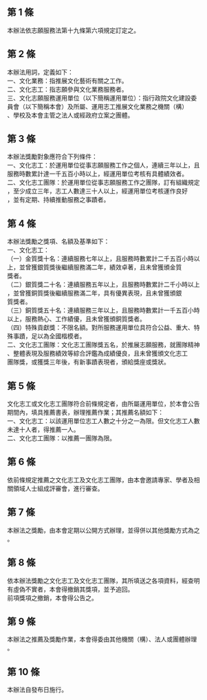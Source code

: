 第 1 條
-------
本辦法依志願服務法第十九條第六項規定訂定之。

第 2 條
-------
本辦法用詞，定義如下：  
一、文化業務：指推展文化藝術有關之工作。  
二、文化志工：指志願參與文化業務服務者。  
三、文化志願服務運用單位（以下簡稱運用單位）：指行政院文化建設委  
    員會（以下簡稱本會）及所屬、運用志工推展文化業務之機關（構）  
    、學校及本會主管之法人或經政府立案之團體。

第 3 條
-------
本辦法獎勵對象應符合下列條件：  
一、文化志工：於運用單位從事志願服務工作之個人，連續三年以上，且  
    服務時數累計達一千五百小時以上，經運用單位考核有具體績效者。  
二、文化志工團隊：於運用單位從事志願服務工作之團隊，訂有組織規定  
    ，至少成立三年，志工人數達三十人以上，經運用單位考核運作良好  
    ，並有定期、持續推動服務之事蹟者。

第 4 條
-------
本辦法獎勵之獎項、名額及基準如下：  
一、文化志工：  
（一）金質獎十名：連續服務七年以上，且服務時數累計二千五百小時以  
      上，並曾獲銀質獎後繼續服務滿二年，績效卓著，且未曾獲頒金質  
      獎者。  
（二）銀質獎二十名：連續服務五年以上，且服務時數累計二千小時以上  
      ，並曾獲銅質獎後繼續服務滿二年，具有優異表現，且未曾獲頒銀  
      質獎者。  
（三）銅質獎五十名：連續服務三年以上，且服務時數累計一千五百小時  
      以上，服務熱心、工作績優，且未曾獲頒銅質獎者。  
（四）特殊貢獻獎：不限名額。對所服務運用單位具符合公益、重大、特  
      殊事蹟，足以為全國楷模者。  
二、文化志工團隊：文化志工團隊獎五名，於推展志願服務，就團隊精神  
    、整體表現及服務績效等綜合評鑑為成績優良，且未曾獲頒文化志工  
    團隊獎，或獲獎三年後，有新事蹟表現者，頒給獎座或獎狀。

第 5 條
-------
文化志工或文化志工團隊符合前條規定者，由所屬運用單位，於本會公告  
期間內，填具推薦書表，辦理推薦作業；其推薦名額如下：  
一、文化志工：以該運用單位志工人數之十分之一為限。但文化志工人數  
    未達十人者，得推薦一人。  
二、文化志工團隊：以推薦一團隊為限。

第 6 條
-------
依前條規定推薦之文化志工及文化志工團隊，由本會邀請專家、學者及相  
關領域人士組成評審會，進行審查。

第 7 條
-------
本辦法之獎勵，由本會定期以公開方式辦理，並得併以其他獎勵方式為之  
。

第 8 條
-------
依本辦法獎勵之文化志工及文化志工團隊，其所填送之各項資料，經查明  
有虛偽不實者，本會得撤銷其獎項，並予追回。  
前項獎項之撤銷，本會得公告之。

第 9 條
-------
本辦法之推薦及獎勵作業，本會得委由其他機關（構）、法人或團體辦理  
。

第 10 條
--------
本辦法自發布日施行。


